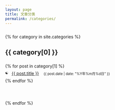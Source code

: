 ```yaml
---
layout: page
title: 文章分类
permalink: /categories/
---
```


<div class="categories-page">
  {% for category in site.categories %}
    <div class="category-section" id="{{ category[0] | slugify }}">
      <h2 class="category-title">{{ category[0] }}</h2>
      <ul class="category-posts">
        {% for post in category[1] %}
          <li class="category-post-item">
            <a href="{{ post.url | relative_url }}">{{ post.title }}</a>
            <span class="post-date">{{ post.date | date: "%Y年%m月%d日" }}</span>
          </li>
        {% endfor %}
      </ul>
    </div>
  {% endfor %}
</div>

<style>
  .categories-page {
    margin-top: 2em;
  }
  
  .category-section {
    margin-bottom: 2em;
    padding-bottom: 1em;
    border-bottom: 1px dashed var(--border-color);
  }
  
  .category-title {
    color: var(--primary-color);
    border-bottom: 1px solid var(--secondary-color);
    padding-bottom: 0.5em;
    margin-bottom: 0.5em;
  }
  
  .category-posts {
    list-style: none;
    padding: 0;
  }
  
  .category-post-item {
    margin: 0.5em 0;
    position: relative;
    padding-left: 1.5em;
  }
  
  .category-post-item::before {
    content: "☯";
    position: absolute;
    left: 0;
    color: var(--accent-color);
    font-size: 0.8em;
  }
  
  .post-date {
    color: var(--accent-color);
    font-size: 0.8em;
    margin-left: 1em;
  }
</style> 